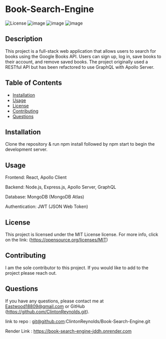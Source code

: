 # Book-Search-Engine
![License](https://img.shields.io/badge/license-MIT-brightgreen)
![image](https://github.com/user-attachments/assets/d50dd67d-292d-42d1-956a-ab01e81c0851)
![image](https://github.com/user-attachments/assets/51227fd5-918d-40fe-969f-bbdeae6c3dc7)
![image](https://github.com/user-attachments/assets/045a4220-92c5-4288-8633-099e1cc15b54)



## Description
This project is a full-stack web application that allows users to search for books using the Google Books API. Users can sign up, log in, save books to their account, and remove saved books. The project originally used a RESTful API but has been refactored to use GraphQL with Apollo Server.


## Table of Contents
- [Installation](#installation)
- [Usage](#usage)
- [License](#license)
- [Contributing](#contributing)
- [Questions](#questions)

## Installation
Clone the repository & run npm install followed by npm start to begin the development server. 

## Usage
Frontend: React, Apollo Client

Backend: Node.js, Express.js, Apollo Server, GraphQL

Database: MongoDB (MongoDB Atlas)

Authentication: JWT (JSON Web Token)


## License
This project is licensed under the MIT License license.
      For more info, click on the link: (https://opensource.org/licenses/MIT)

## Contributing
I am the sole contributor to this project. If you would like to add to the project please reach out. 


## Questions
If you have any questions, please contact me at [Eastwood18809@gmail.com](mailto:Eastwood18809@gmail.com) or GitHub (https://github.com/ClintonReynolds.git).

link to repo : git@github.com:ClintonReynolds/Book-Search-Engine.git

Render Link : https://book-search-engine-jddh.onrender.com

